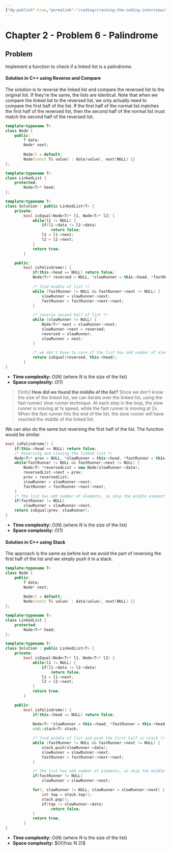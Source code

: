 ```yaml
---
{"dg-publish":true,"permalink":"/coding/cracking-the-coding-interview/chapter-2/problem-6-palindrome/","created":"2023-08-10T11:43:45.254+02:00","updated":"2023-08-10T11:43:45.254+02:00"}
---
```


# Chapter 2 - Problem 6 - Palindrome
## Problem
Implement a function to check if a linked list is a palindrome.

#### Solution in C++ using Reverse and Compare
The solution is to reverse the linked list and compare the reversed list to the original list. If they're the same, the lists are identical.
Note that when we compare the linked list to the reversed list, we only actually need to compare the first half of the list. If the first half of the normal list matches the first half of the reversed list, then the second half of the normal list must match the second half of the reversed list.
```cpp
template<typename T>
class Node {
    public:
        T data;
        Node* next;
        
        Node() = default;
        Node(const T& value) : data(value), next(NULL) {}
};

template<typename T>
class LinkedList {
    protected:
        Node<T>* head;
};

template<typename T>
class Solution : public LinkedList<T> {
    private:
        bool isEqual(Node<T>* l1, Node<T>* l2) {
            while(l1 != NULL) {
                if(l1->data != l2->data)
                    return false;
                l1 = l1->next;
                l2 = l2->next;
            }
            return true;
        }

    public:
        bool isPalindrome() {
            if(this->head == NULL) return false;
            Node<T>* reversed = NULL, *slowRunner = this->head, *fastRunner = this->head;
            
            /* find middle of list */
            while (fastRunner != NULL && fastRunner->next != NULL) {
                slowRunner = slowRunner->next;
                fastRunner = fastRunner->next->next;
            }

            /* reverse second half of list */
            while (slowRunner != NULL) {
                Node<T>* next = slowRunner->next;
                slowRunner->next = reversed;
                reversed = slowRunner;
                slowRunner = next;
            }

            /* we don't have to care if the list has odd number of elements */
            return isEqual(reversed, this->head);
        }
}
```
- **Time complexity:** $O(N)$ (where _N_ is the size of the list)
- **Space complexity:** $O(1)$

> [!info] **How did we found the middle of the list?** 
> Since we don't know the size of the linked list, we can iterate over the linked list, using the fast runner/ slow runner technique. At each step in the loop, the slow runner is moving at 1x speed, while the fast runner is moving at 2x.  
> When the fast runner hits the end of the list, the slow runner will have reached the middle of the linked list.

We can also do the same but reversing the first half of the list. The function would be similar.
```cpp
bool isPalindrome() {
    if(this->head == NULL) return false;
    /* Reversing and cloning the linked list */
    Node<T>* prev = NULL, *slowRunner = this->head, *fastRunner = this->head;
    while(fastRunner != NULL && fastRunner->next != NULL) {
        Node<T> *reversedList = new Node(slowRunner->data);
        reversedList->next = prev;
        prev = reversedList;
        slowRunner = slowRunner->next;
        fastRunner = fastRunner->next->next;
    }
    /* The list has odd number of elements, so skip the middle element */
    if(fastRunner != NULL)
        slowRunner = slowRunner->next;
    return isEqual(prev, slowRunner);
}
```
- **Time complexity:** $O(N)$ (where _N_ is the size of the list)
- **Space complexity:** $O(1)$

#### Solution in C++ using Stack
The approach is the same as before but we avoid the part of reversing the first half of the list and we simply push it in a stack.

```cpp
template<typename T>
class Node {
    public:
        T data;
        Node* next;
        
        Node() = default;
        Node(const T& value) : data(value), next(NULL) {}
};

template<typename T>
class LinkedList {
    protected:
        Node<T>* head;
};

template<typename T>
class Solution : public LinkedList<T> {
    private:
        bool isEqual(Node<T>* l1, Node<T>* l2) {
            while(l1 != NULL) {
                if(l1->data != l2->data)
                    return false;
                l1 = l1->next;
                l2 = l2->next;
            }
            return true;
        }

    public:
        bool isPalindrome() {
            if(this->head == NULL) return false;
            
            Node<T> *slowRunner = this->head, *fastRunner = this->head;
            std::stack<T> stack; 

            /* find middle of list and push the first half in stack */
            while (fastRunner != NULL && fastRunner->next != NULL) {
                stack.push(slowRunner->data);
                slowRunner = slowRunner->next;
                fastRunner = fastRunner->next->next;
            }

            /* The list has odd number of elements, so skip the middle element */
            if(fastRunner != NULL)
                slowRunner = slowRunner->next;

            for(; slowRunner != NULL; slowRunner = slowRunner->next) {
                int top = stack.top();
                stack.pop();
                if(top != slowRunner->data)
                    return false;
            }
            return true;
        }
}
```
- **Time complexity:** $O(N)$ (where _N_ is the size of the list)
- **Space complexity:** $O(\frac N 2)$
